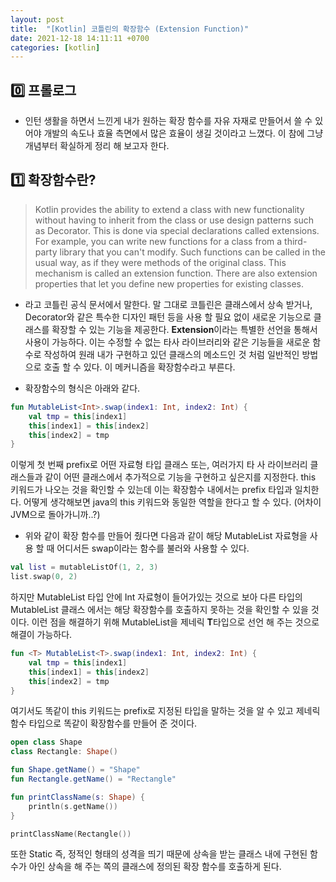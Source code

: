 ```yaml
---
layout: post
title:  "[Kotlin] 코틀린의 확장함수 (Extension Function)"
date: 2021-12-18 14:11:11 +0700
categories: [kotlin]
---
```


## 0️⃣ 프롤로그
* 인턴 생활을 하면서 느낀게 내가 원하는 확장 함수를 자유 자재로 만들어서 쓸 수 있어야 개발의 속도나 효율 측면에서 많은 효율이 생길 것이라고 느꼈다. 이 참에 그냥 개념부터 확실하게 정리 해 보고자 한다.

## 1️⃣ 확장함수란?
>Kotlin provides the ability to extend a class with new functionality without having to inherit from the class or use design patterns such as Decorator. This is done via special declarations called extensions.   
For example, you can write new functions for a class from a third-party library that you can't modify. Such functions can be called in the usual way, as if they were methods of the original class. This mechanism is called an extension function. There are also extension properties that let you define new properties for existing classes.

* 라고 코틀린 공식 문서에서 말한다. 말 그대로 코틀린은 클래스에서 상속 받거나, Decorator와 같은 특수한 디자인 패턴 등을 사용 할 필요 없이 새로운 기능으로 클래스를 확장할 수 있는 기능을 제공한다. **Extension**이라는 특별한 선언을 통해서 사용이 가능하다. 이는 수정할 수 없는 타사 라이브러리와 같은 기능들을 새로운 함수로 작성하여 원래 내가 구현하고 있던 클래스의 메소드인 것 처럼 일반적인 방법으로 호출 할 수 있다. 이 메커니즘을 확장함수라고 부른다.

* 확장함수의 형식은 아래와 같다.
```kotlin
fun MutableList<Int>.swap(index1: Int, index2: Int) {
    val tmp = this[index1]
    this[index1] = this[index2]
    this[index2] = tmp
}
```
이렇게 첫 번째 prefix로 어떤 자료형 타입 클래스 또는, 여러가지 타 사 라이브러리 클래스들과 같이 어떤 클래스에서 추가적으로 기능을 구현하고 싶은지를 지정한다.
this 키워드가 나오는 것을 확인할 수 있는데 이는 확장함수 내에서는 prefix 타입과 일치한다. 어떻게 생각해보면 java의 this 키워드와 동일한 역할을 한다고 할 수 있다. (어차이 JVM으로 돌아가니까..?)

* 위와 같이 확장 함수를 만들어 줬다면 다음과 같이 해당 MutableList<Int> 자료형을 사용 할 때 어디서든 swap이라는 함수를 불러와 사용할 수 있다.

```kotlin
val list = mutableListOf(1, 2, 3)
list.swap(0, 2)
```

하지만 MutableList 타입 안에 Int 자료형이 들어가있는 것으로 보아 다른 타입의 MutableList 클래스 에서는 해당 확장함수를 호출하지 못하는 것을 확인할 수 있을 것이다. 이런 점을 해결하기 위해 MutableList을 제네릭 **T**타입으로 선언 해 주는 것으로 해결이 가능하다.

```kotlin
fun <T> MutableList<T>.swap(index1: Int, index2: Int) {
    val tmp = this[index1]
    this[index1] = this[index2]
    this[index2] = tmp
}
```

여기서도 똑같이 this 키워드는 prefix로 지정된 타입을 말하는 것을 알 수 있고 제네릭 함수 타입으로 똑같이 확장함수를 만들어 준 것이다.


```kotlin
open class Shape
class Rectangle: Shape()

fun Shape.getName() = "Shape"
fun Rectangle.getName() = "Rectangle"

fun printClassName(s: Shape) {
    println(s.getName())
}

printClassName(Rectangle())
```

또한 Static 즉, 정적인 형태의 성격을 띄기 때문에 상속을 받는 클래스 내에 구현된 함수가 아인 상속을 해 주는 쪽의 클래스에 정의된 확장 함수를 호출하게 된다.